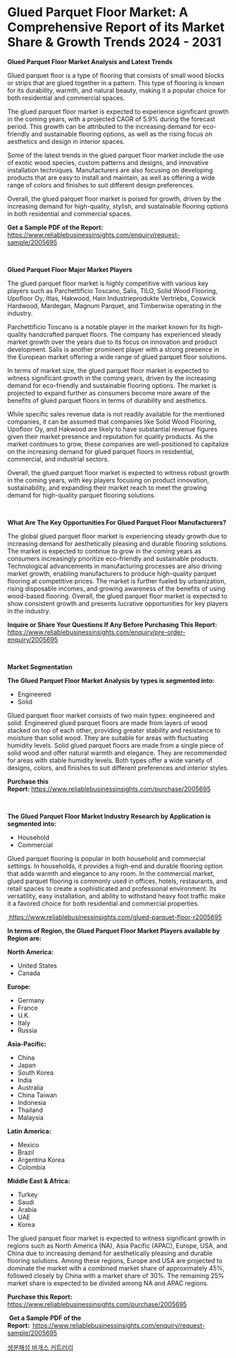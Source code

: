 <p><h1>Glued Parquet Floor Market: A Comprehensive Report of its Market Share & Growth Trends 2024 - 2031</h1></p><p><strong>Glued Parquet Floor Market Analysis and Latest Trends</strong></p>
<p><p>Glued parquet floor is a type of flooring that consists of small wood blocks or strips that are glued together in a pattern. This type of flooring is known for its durability, warmth, and natural beauty, making it a popular choice for both residential and commercial spaces.</p><p>The glued parquet floor market is expected to experience significant growth in the coming years, with a projected CAGR of 5.9% during the forecast period. This growth can be attributed to the increasing demand for eco-friendly and sustainable flooring options, as well as the rising focus on aesthetics and design in interior spaces.</p><p>Some of the latest trends in the glued parquet floor market include the use of exotic wood species, custom patterns and designs, and innovative installation techniques. Manufacturers are also focusing on developing products that are easy to install and maintain, as well as offering a wide range of colors and finishes to suit different design preferences.</p><p>Overall, the glued parquet floor market is poised for growth, driven by the increasing demand for high-quality, stylish, and sustainable flooring options in both residential and commercial spaces.</p></p>
<p><strong>Get a Sample PDF of the Report:&nbsp;</strong> <a href="https://www.reliablebusinessinsights.com/enquiry/request-sample/2005695">https://www.reliablebusinessinsights.com/enquiry/request-sample/2005695</a></p>
<p>&nbsp;</p>
<p><strong>Glued Parquet Floor Major Market Players</strong></p>
<p><p>The glued parquet floor market is highly competitive with various key players such as Parchettificio Toscano, Salis, TILO, Solid Wood Flooring, Upofloor Oy, Itlas, Hakwood, Hain Industrieprodukte Vertriebs, Coswick Hardwood, Mardegan, Magnum Parquet, and Timberwise operating in the industry. </p><p>Parchettificio Toscano is a notable player in the market known for its high-quality handcrafted parquet floors. The company has experienced steady market growth over the years due to its focus on innovation and product development. Salis is another prominent player with a strong presence in the European market offering a wide range of glued parquet floor solutions. </p><p>In terms of market size, the glued parquet floor market is expected to witness significant growth in the coming years, driven by the increasing demand for eco-friendly and sustainable flooring options. The market is projected to expand further as consumers become more aware of the benefits of glued parquet floors in terms of durability and aesthetics.</p><p>While specific sales revenue data is not readily available for the mentioned companies, it can be assumed that companies like Solid Wood Flooring, Upofloor Oy, and Hakwood are likely to have substantial revenue figures given their market presence and reputation for quality products. As the market continues to grow, these companies are well-positioned to capitalize on the increasing demand for glued parquet floors in residential, commercial, and industrial sectors.</p><p>Overall, the glued parquet floor market is expected to witness robust growth in the coming years, with key players focusing on product innovation, sustainability, and expanding their market reach to meet the growing demand for high-quality parquet flooring solutions.</p></p>
<p>&nbsp;</p>
<p><strong>What Are The Key Opportunities For Glued Parquet Floor Manufacturers?</strong></p>
<p><p>The global glued parquet floor market is experiencing steady growth due to increasing demand for aesthetically pleasing and durable flooring solutions. The market is expected to continue to grow in the coming years as consumers increasingly prioritize eco-friendly and sustainable products. Technological advancements in manufacturing processes are also driving market growth, enabling manufacturers to produce high-quality parquet flooring at competitive prices. The market is further fueled by urbanization, rising disposable incomes, and growing awareness of the benefits of using wood-based flooring. Overall, the glued parquet floor market is expected to show consistent growth and presents lucrative opportunities for key players in the industry.</p></p>
<p><strong>Inquire or Share Your Questions If Any Before Purchasing This Report:</strong> <a href="https://www.reliablebusinessinsights.com/enquiry/pre-order-enquiry/2005695">https://www.reliablebusinessinsights.com/enquiry/pre-order-enquiry/2005695</a></p>
<p>&nbsp;</p>
<p><strong>Market Segmentation</strong></p>
<p><strong>The Glued Parquet Floor Market Analysis by types is segmented into:</strong></p>
<p><ul><li>Engineered</li><li>Solid</li></ul></p>
<p><p>Glued parquet floor market consists of two main types: engineered and solid. Engineered glued parquet floors are made from layers of wood stacked on top of each other, providing greater stability and resistance to moisture than solid wood. They are suitable for areas with fluctuating humidity levels. Solid glued parquet floors are made from a single piece of solid wood and offer natural warmth and elegance. They are recommended for areas with stable humidity levels. Both types offer a wide variety of designs, colors, and finishes to suit different preferences and interior styles.</p></p>
<p><strong>Purchase this Report:&nbsp;</strong><a href="https://www.reliablebusinessinsights.com/purchase/2005695">https://www.reliablebusinessinsights.com/purchase/2005695</a></p>
<p>&nbsp;</p>
<p><strong>The Glued Parquet Floor Market Industry Research by Application is segmented into:</strong></p>
<p><ul><li>Household</li><li>Commercial</li></ul></p>
<p><p>Glued parquet flooring is popular in both household and commercial settings. In households, it provides a high-end and durable flooring option that adds warmth and elegance to any room. In the commercial market, glued parquet flooring is commonly used in offices, hotels, restaurants, and retail spaces to create a sophisticated and professional environment. Its versatility, easy installation, and ability to withstand heavy foot traffic make it a favored choice for both residential and commercial properties.</p></p>
<p><a href="https://www.reliablebusinessinsights.com/glued-parquet-floor-r2005695">&nbsp;https://www.reliablebusinessinsights.com/glued-parquet-floor-r2005695</a></p>
<p><strong>In terms of Region, the Glued Parquet Floor Market Players available by Region are:</strong></p>
<p>
    <p> <strong> North America: </strong>
        <ul>
            <li>United States</li>
            <li>Canada</li>
        </ul>
        </p> 
    <p> <strong> Europe: </strong>
        <ul>
            <li>Germany</li>
            <li>France</li>
            <li>U.K.</li>
            <li>Italy</li>
            <li>Russia</li>
        </ul>
        </p> 
    <p> <strong> Asia-Pacific: </strong>
        <ul>
            <li>China</li>
            <li>Japan</li>
            <li>South Korea</li>
            <li>India</li>
            <li>Australia</li>
            <li>China Taiwan</li>
            <li>Indonesia</li>
            <li>Thailand</li>
            <li>Malaysia</li>
        </ul>
        </p> 
    <p> <strong> Latin America: </strong>
        <ul>
            <li>Mexico</li>
            <li>Brazil</li>
            <li>Argentina Korea</li>
            <li>Colombia</li>
        </ul>
        </p> 
    <p> <strong> Middle East & Africa: </strong>
        <ul>
            <li>Turkey</li>
            <li>Saudi</li>
            <li>Arabia</li>
            <li>UAE</li>
            <li>Korea</li>
        </ul>
    </p>
    </p>
<p><p>The glued parquet floor market is expected to witness significant growth in regions such as North America (NA), Asia Pacific (APAC), Europe, USA, and China due to increasing demand for aesthetically pleasing and durable flooring solutions. Among these regions, Europe and USA are projected to dominate the market with a combined market share of approximately 45%, followed closely by China with a market share of 30%. The remaining 25% market share is expected to be divided among NA and APAC regions.</p></p>
<p><strong>Purchase this Report: </strong><a href="https://www.reliablebusinessinsights.com/purchase/2005695">https://www.reliablebusinessinsights.com/purchase/2005695</a></p>
<p>&nbsp;<strong>Get a Sample PDF of the Report:&nbsp;&nbsp;</strong><a href="https://www.reliablebusinessinsights.com/enquiry/request-sample/2005695">https://www.reliablebusinessinsights.com/enquiry/request-sample/2005695</a></p>
<p><strong></strong></p>
<p><p><a href="https://github.com/JackieFauhey9089475/Market-Research-Report-List-2/blob/main/5955652154462.md">생분해성 바개스 커트러리</a></p></p>